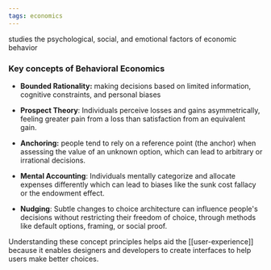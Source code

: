 ```yaml
---
tags: economics
---
```


studies the psychological, social, and emotional factors of economic behavior

### Key concepts of Behavioral Economics

- **Bounded Rationality:** making decisions based on limited information, cognitive constraints, and personal biases

- **Prospect Theory**: Individuals perceive losses and gains asymmetrically, feeling greater pain from a loss than satisfaction from an equivalent gain.

- **Anchoring:** people tend to rely on a reference point (the anchor) when assessing the value of an unknown option, which can lead to arbitrary or irrational decisions.

- **Mental Accounting**: Individuals mentally categorize and allocate expenses differently which can lead to biases like the sunk cost fallacy or the endowment effect.

- **Nudging**: Subtle changes to choice architecture can influence people's decisions without restricting their freedom of choice, through methods like default options, framing, or social proof.

Understanding these concept principles helps aid the [[user-experience]] because it enables designers and developers to create interfaces to help users make better choices.